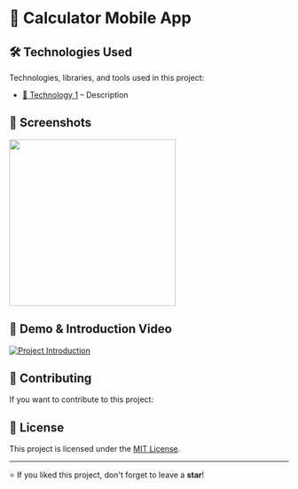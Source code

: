 # 📌 Calculator Mobile App

## 🛠 Technologies Used

Technologies, libraries, and tools used in this project:

- [🔹 Technology 1](#) – Description

## 📸 Screenshots

<img src="https://github.com/user-attachments/assets/83fd7fba-94c5-4ddd-9b67-807fc00bb4e4" width="300">

## 🎥 Demo & Introduction Video

[![Project Introduction](https://img.youtube.com/vi/VIDEO_ID/maxresdefault.jpg)](https://www.youtube.com/watch?v=VIDEO_ID)

## 🤝 Contributing

If you want to contribute to this project:

## 📄 License

This project is licensed under the [MIT License](LICENSE).

---

⭐ If you liked this project, don't forget to leave a **star**!
